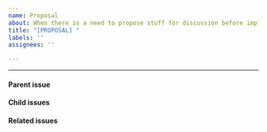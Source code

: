 ```yaml
---
name: Proposal
about: When there is a need to propose stuff for discussion before implementation
title: "[PROPOSAL] "
labels: ''
assignees: ''

---
```


---

<!-- Issue relationships
If it is possible, link issues via task lists sorted by issue numbers like:

- [ ] #1 [BUG] X is not working
- [ ] #2 [DESIGN] Design for X
-->

#### Parent issue



#### Child issues



#### Related issues
